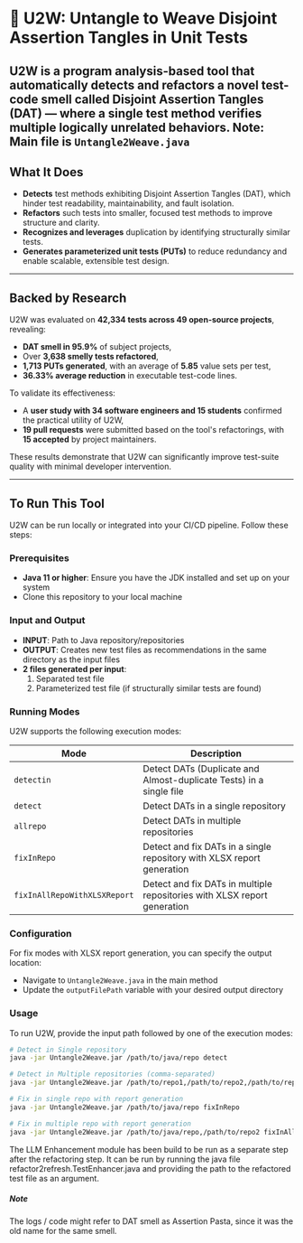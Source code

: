 # 🧪 U2W: Untangle to Weave Disjoint Assertion Tangles in Unit Tests

**U2W** is a program analysis-based tool that automatically detects and refactors a novel test-code smell called **Disjoint Assertion Tangles (DAT)** — where a single test method verifies multiple logically unrelated behaviors.
Note: Main file is `Untangle2Weave.java`
---

## What It Does

- **Detects** test methods exhibiting Disjoint Assertion Tangles (DAT), which hinder test readability, maintainability, and fault isolation.
- **Refactors** such tests into smaller, focused test methods to improve structure and clarity.
- **Recognizes and leverages** duplication by identifying structurally similar tests.
- **Generates parameterized unit tests (PUTs)** to reduce redundancy and enable scalable, extensible test design.

---

## Backed by Research

U2W was evaluated on **42,334 tests across 49 open-source projects**, revealing:
- **DAT smell in 95.9%** of subject projects,
- Over **3,638 smelly tests refactored**,
- **1,713 PUTs generated**, with an average of **5.85** value sets per test,
- **36.33% average reduction** in executable test-code lines.

To validate its effectiveness:
- A **user study with 34 software engineers and 15 students** confirmed the practical utility of U2W,
- **19 pull requests** were submitted based on the tool's refactorings, with **15 accepted** by project maintainers.

These results demonstrate that U2W can significantly improve test-suite quality with minimal developer intervention.

---

## To Run This Tool

U2W can be run locally or integrated into your CI/CD pipeline. Follow these steps:

### Prerequisites
- **Java 11 or higher**: Ensure you have the JDK installed and set up on your system
- Clone this repository to your local machine

### Input and Output
- **INPUT**: Path to Java repository/repositories
- **OUTPUT**: Creates new test files as recommendations in the same directory as the input files
- **2 files generated per input**:
    1. Separated test file
    2. Parameterized test file (if structurally similar tests are found)

### Running Modes

U2W supports the following execution modes:

| Mode | Description |
|------|-------------|
| `detectin` | Detect DATs (Duplicate and Almost-duplicate Tests) in a single file |
| `detect` | Detect DATs in a single repository |
| `allrepo` | Detect DATs in multiple repositories |
| `fixInRepo` | Detect and fix DATs in a single repository with XLSX report generation |
| `fixInAllRepoWithXLSXReport` | Detect and fix DATs in multiple repositories with XLSX report generation |

### Configuration

For fix modes with XLSX report generation, you can specify the output location:
- Navigate to `Untangle2Weave.java` in the main method
- Update the `outputFilePath` variable with your desired output directory

### Usage

To run U2W, provide the input path followed by one of the execution modes:

```bash
# Detect in Single repository
java -jar Untangle2Weave.jar /path/to/java/repo detect

# Detect in Multiple repositories (comma-separated)
java -jar Untangle2Weave.jar /path/to/repo1,/path/to/repo2,/path/to/repo3 allrepo

# Fix in single repo with report generation
java -jar Untangle2Weave.jar /path/to/java/repo fixInRepo

# Fix in multiple repo with report generation
java -jar Untangle2Weave.jar /path/to/java/repo,/path/to/repo2 fixInAllRepoWithXLSXReport
```

The LLM Enhancement module has been build to be run as a separate step after the refactoring step. It can be run by running the java file refactor2refresh.TestEnhancer.java and providing the path to the refactored test file as an argument.

##### Note
The logs / code might refer to DAT smell as Assertion Pasta, since it was the old name for the same smell.

